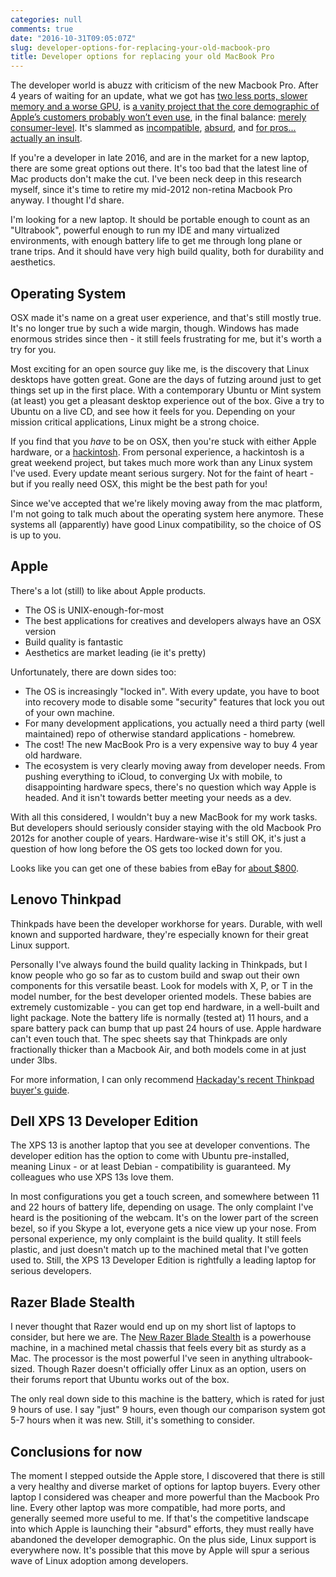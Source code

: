```yaml
---
categories: null
comments: true
date: "2016-10-31T09:05:07Z"
slug: developer-options-for-replacing-your-old-macbook-pro
title: Developer options for replacing your old MacBook Pro
---
```

The developer world is abuzz with criticism of the new Macbook Pro. After 4 years of waiting for an update, what we got has [two less ports, slower memory and a worse GPU](https://medium.com/charged-tech/apple-just-told-the-world-it-has-no-idea-who-the-mac-is-for-722a2438389b#.3cl5g99bu), is [a vanity project that the core demographic of Apple’s customers probably won’t even use](https://medium.com/charged-tech/apple-just-told-the-world-it-has-no-idea-who-the-mac-is-for-722a2438389b#.3cl5g99bu), in the final balance: [merely consumer-level](https://petersphilo.org/2016/10/29/open-letter-to-tim-cook/). It's slammed as [incompatible](https://macperformanceguide.com/blog/2016/20161029_1016-Apple2016MacBookPro-compatibility.html), [absurd](https://twitter.com/lapcatsoftware/status/791760906678067200), and [for pros... actually an insult](http://cdm.link/2016/10/apples-computer-vision-looks-backward-others-look-forward/).

If you're a developer in late 2016, and are in the market for a new laptop, there are some great options out there. It's too bad that the latest line of Mac products don't make the cut. I've been neck deep in this research myself, since it's time to retire my mid-2012 non-retina Macbook Pro anyway. I thought I'd share.

I'm looking for a new laptop. It should be portable enough to count as an "Ultrabook", powerful enough to run my IDE and many virtualized environments, with enough battery life to get me through long plane or trane trips. And it should have very high build quality, both for durability and aesthetics.

Operating System
---

OSX made it's name on a great user experience, and that's still mostly true. It's no longer true by such a wide margin, though. Windows has made enormous strides since then - it still feels frustrating for me, but it's worth a try for you. 

Most exciting for an open source guy like me, is the discovery that Linux desktops have gotten great. Gone are the days of futzing around just to get things set up in the first place. With a contemporary Ubuntu or Mint system (at least) you get a pleasant desktop experience out of the box. Give a try to Ubuntu on a live CD, and see how it feels for you. Depending on your mission critical applications, Linux might be a strong choice.

If you find that you *have* to be on OSX, then you're stuck with either Apple hardware, or a [hackintosh](http://www.hackintosh.com/). From personal experience, a hackintosh is a great weekend project, but takes much more work than any Linux system I've used. Every update meant serious surgery. Not for the faint of heart - but if you really need OSX, this might be the best path for you!

Since we've accepted that we're likely moving away from the mac platform, I'm not going to talk much about the operating system here anymore. These systems all (apparently) have good Linux compatibility, so the choice of OS is up to you.


Apple
---

There's a lot (still) to like about Apple products.

* The OS is UNIX-enough-for-most
* The best applications for creatives and developers always have an OSX version
* Build quality is fantastic
* Aesthetics are market leading (ie it's pretty)

Unfortunately, there are down sides too:

* The OS is increasingly "locked in". With every update, you have to boot into recovery mode to disable some "security" features that lock you out of your own machine. 
* For many development applications, you actually need a third party (well maintained) repo of otherwise standard applications - homebrew. 
* The cost! The new MacBook Pro is a very expensive way to buy 4 year old hardware.
* The ecosystem is very clearly moving away from developer needs. From pushing everything to iCloud, to converging Ux with mobile, to disappointing hardware specs, there's no question which way Apple is headed. And it isn't towards better meeting your needs as a dev.


With all this considered, I wouldn't buy a new MacBook for my work tasks. But developers should seriously consider staying with the old Macbook Pro 2012s for another couple of years. Hardware-wise it's still OK, it's just a question of how long before the OS gets too locked down for you.

Looks like you can get one of these babies from eBay for [about $800](http://www.ebay.com/sch/i.html?_from=R40&_trksid=p2050601.m570.l1313.TR12.TRC2.A0.H0.Xmacbook+pro+2012.TRS0&_nkw=macbook+pro+2012&_sacat=0).

Lenovo Thinkpad
---

Thinkpads have been the developer workhorse for years. Durable, with well known and supported hardware, they're especially known for their great Linux support. 

Personally I've always found the build quality lacking in Thinkpads, but I know people who go so far as to custom build and swap out their own components for this versatile beast. Look for models with X, P, or T in the model number, for the best developer oriented models. These babies are extremely customizable - you can get top end hardware, in a well-built and light package. Note the battery life is normally (tested at) 11 hours, and a spare battery pack can bump that up past 24 hours of use. Apple hardware can't even touch that. The spec sheets say that Thinkpads are only fractionally thicker than a Macbook Air, and both models come in at just under 3lbs.

For more information, I can only recommend [Hackaday's recent Thinkpad buyer's guide](https://hackaday.com/2016/10/28/apple-sucks-now-heres-a-thinkpad-buyers-guide/). 


Dell XPS 13 Developer Edition
---

The XPS 13 is another laptop that you see at developer conventions. The developer edition has the option to come with Ubuntu pre-installed, meaning Linux - or at least Debian - compatibility is guaranteed. My colleagues who use XPS 13s love them. 

In most configurations you get a touch screen, and somewhere between 11 and 22 hours of battery life, depending on usage. The only complaint I've heard is the positioning of the webcam. It's on the lower part of the screen bezel, so if you Skype a lot, everyone gets a nice view up your nose. From personal experience, my only complaint is the build quality. It still feels plastic, and just doesn't match up to the machined metal that I've gotten used to.  Still, the XPS 13 Developer Edition is rightfully a leading laptop for serious developers.

Razer Blade Stealth
---

I never thought that Razer would end up on my short list of laptops to consider, but here we are. The [New Razer Blade Stealth](http://www.razerzone.com/gaming-systems/razer-blade-stealth) is a powerhouse machine, in a machined metal chassis that feels every bit as sturdy as a Mac. The processor is the most powerful I've seen in anything ultrabook-sized. Though Razer doesn't officially offer Linux as an option, users on their forums report that Ubuntu works out of the box. 

The only real down side to this machine is the battery, which is rated for just 9 hours of use. I say "just" 9 hours, even though our comparison system got 5-7 hours when it was new. Still, it's something to consider.


Conclusions for now
---

The moment I stepped outside the Apple store, I discovered that there is still a very healthy and diverse market of options for laptop buyers. Every other laptop I considered was cheaper and more powerful than the Macbook Pro line. Every other laptop was more compatible, had more ports, and generally seemed more useful to me. If that's the competitive landscape into which Apple is launching their "absurd" efforts, they must really have abandoned the developer demographic. On the plus side, Linux support is everywhere now. It's possible that this move by Apple will spur a serious wave of Linux adoption among developers.
